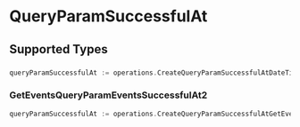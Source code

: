 # QueryParamSuccessfulAt


## Supported Types

### 

```go
queryParamSuccessfulAt := operations.CreateQueryParamSuccessfulAtDateTime(time.Time{/* values here */})
```

### GetEventsQueryParamEventsSuccessfulAt2

```go
queryParamSuccessfulAt := operations.CreateQueryParamSuccessfulAtGetEventsQueryParamEventsSuccessfulAt2(operations.GetEventsQueryParamEventsSuccessfulAt2{/* values here */})
```

